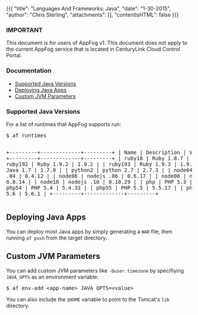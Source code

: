 {{{
  "title": "Languages And Frameworks: Java",
  "date": "1-30-2015",
  "author": "Chris Sterling",
  "attachments": [],
  "contentIsHTML": false
}}}

### IMPORTANT

This document is for users of AppFog v1. This document does not apply to the current AppFog service that is located in CenturyLink Cloud Control Portal.

### Documentation

<ul>
<li><a href="#javaversions">Supported Java Versions</a></li>
<li><a href="#deploy">Deploying Java Apps</a></li>
<li><a href="#custom-jvm-params">Custom JVM Parameters</a></li>
</ul>
<h3 id="javaversions">Supported Java Versions</h3>
<p>For a list of runtimes that AppFog supports run:</p>
<pre>$ af runtimes

+---------+-------------+---------+
| Name    | Description | Version |
+---------+-------------+---------+
| ruby18  | Ruby 1.8.7  | 1.8.7   |
| ruby192 | Ruby 1.9.2  | 1.9.2   |
| ruby193 | Ruby 1.9.3  | 1.9.3   |
| java    | Java 1.7    | 1.7.0   |
| python2 | python 2.7  | 2.7.3   |
| node04  | nodejs .04  | 0.4.12  |
| node06  | nodejs .06  | 0.6.17  |
| node08  | nodejs .08  | 0.8.14  |
| node10  | nodejs .10  | 0.10.29 |
| php     | PHP 5.3     | 5.3.10  |
| php54   | PHP 5.4     | 5.4.33  |
| php55   | PHP 5.5     | 5.5.17  |
| php56   | PHP 5.6     | 5.6.1   |
+---------+-------------+---------+
</pre>
<h2 id="deploy">Deploying Java Apps</h2>
<p>You can deploy most Java apps by simply generating a <code>WAR</code> file, then running <code>af push</code> from the target directory.</p>
<h2 id="custom-jvm-params">Custom JVM Parameters</h2>
<p>You can add custom JVM parameters like <code>-Duser.timezone</code> by specifiying <code>JAVA_OPTS</code> as an environment variable:</p>
<pre>$ af env-add &lt;app-name&gt; JAVA_OPTS=&lt;value&gt;
</pre>
<p>You can also include the <code>$HOME</code> variable to point to the Tomcat's <code>lib</code> directory.</p>
